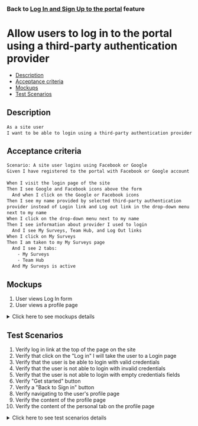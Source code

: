 ### Back to [Log In and Sign Up to the portal](../../) feature

# Allow users to log in to the portal using a third-party authentication provider

- [Description](#description)
- [Acceptance criteria](#acceptance-criteria)
- [Mockups](#mockups)
- [Test Scenarios](#test-scenarios)

## Description

    As a site user
    I want to be able to login using a third-party authentication provider

## Acceptance criteria

    Scenario: A site user logins using Facebook or Google
    Given I have registered to the portal with Facebook or Google account

    When I visit the login page of the site
    Then I see Google and Facebook icons above the form
      And when I click on the Google or Facebook icons
    Then I see my name provided by selected third-party authentication provider instead of Login link and Log out link in the drop-down menu next to my name
    When I click on the drop-down menu next to my name
    Then I see information about provider I used to login
      And I see My Surveys, Team Hub, and Log Out links
    When I click on My Surveys
    Then I am taken to my My Surveys page
      And I see 2 tabs:
        - My Surveys
        - Team Hub
      And My Surveys is active

## Mockups

1. User views Log In form
2. User views a profile page

<details>
  <summary>Click here to see mockups details</summary>

**1. User views Log In form:**

![Log In Screen](/products/sport_news_portal/web_application_features/log_in_and_sign_up/images/log_in_empty_form.png)

**2. User views a profile page:**

![Profile Screen](/products/sport_news_portal/web_application_features/log_in_and_sign_up/images/user_profile_third_party_login.png)

</details>

## Test Scenarios

1. Verify log in link at the top of the page on the site
2. Verify that click on the "Log in" I will take the user to a Login page
3. Verify that the user is be able to login with valid credentials
4. Verify that the user is not able to login with invalid credentials
5. Verify that the user is not able to login with empty credentials fields
6. Verify "Get started" button
7. Verify a "Back to Sign in" button
8. Verify navigating to the user's profile page
9. Verify the content of the profile page
10. Verify the content of the personal tab on the profile page

<details>
  <summary>Click here to see test scenarios details</summary>

### **#1. Verify log in link at the top of the page on the site**

|#|Steps|Expected Result
------|-------|----------
|1|Go to sport news site|
|2|Observe the top right corner of the page|Button "Get Started" next to the text "Don’t have an account?" at the top of the page is placed

### **#2. Verify that click on the "Log in" I will take the user to a Login page**

|#|Steps|Expected Result
------|-------|----------
|1|Go to sport news site|
|2|Click on "Log in" button|User is redirected to the Login page with fields for my email and password, and a login button appears

### **#3. Verify that the user is be able to login with valid credentials**

|#|Steps|Expected Result
------|-------|----------
|1|Go to sport news site|
|2|Click on "Log in" button|Login page with fields for my email and password, and a login button
|3|Type valid data in email address and password fields|User is successfully logged in

### **#4. Verify that the user is not able to login with invalid credentials**

|#|Steps|Expected Result
------|-------|----------
|1|Go to sport news site|
|2|Click on "Log in" button|Login page with fields for my email and password, and a login button
|3|Type valid data in email address and password fields|User cannot log in because email and password are invalid

### **#5. Verify that the user is not able to login with empty credentials fields**

|#|Steps|Expected Result
------|-------|----------
|1|Go to sport news site|
|2|Click on "Log in" button|Login page with fields for my email and password, and a login button
|3|Type valid data in email address and password fields|User cannot log in with empty email and password fields

### **#6. Verify "Get started" button**

|#|Steps|Expected Result
------|-------|----------
|1|Go to sport news site|
|2|On the log in page examine "Get started?" button|"Get started" button is present
|3|Click on "Get started" button|User will be taken to "Create Account" page

### **#7. Verify a "Back to Sign in" button**

|#|Steps|Expected Result
------|-------|----------
|1|Go to sport news site|
|2|"Get started" button is present|Login page with fields for email and password, and a login button
|3|Click on "Log  in" button|
|4|Click on "Forget password" button|User will navigate the "Forgot password" page
|5|Verify the "Back to Sign in" link|"Back to Sign in" link is present

### **#8. Verify navigating to the user's profile page**

|#|Steps|Expected Result
------|-------|----------
|1|Go to Sport News site|
|2|Log in your user account|
|3|Click on a drop-down menu next to the user's avatar at the top of the page|
|4|Click on "View Profile" link button|User is navigated to the profile page

### **#9. Verify the content of the profile page**

|#|Steps|Expected Result
------|-------|----------
|1|Go to Sport News site|
|2|Log in your user account|
|3|Click on a drop-down menu next to the user's avatar at the top of the page|
|4|Click on "View Profile" link button|
|5|Check the tabs on the profile page|There should be 4 tabs on the profile page:<br>- Personal<br>- Change Password<br>- My Surveys<br>- Team Hub

### **#10. Verify the content of the personal tab on the profile page**

|#|Steps|Expected Result
------|-------|----------
|1|Go to Sport News site|
|2|Log in your user account|
|3|Click on a drop-down menu next to the user's avatar at the top of the page|
|4|Click on "View Profile" link button|
|5|Check the content of the personal tab|There should contain such information:<br>- User's avatar<br>- First Name<br>- Last Name<br>- Email

</details>
